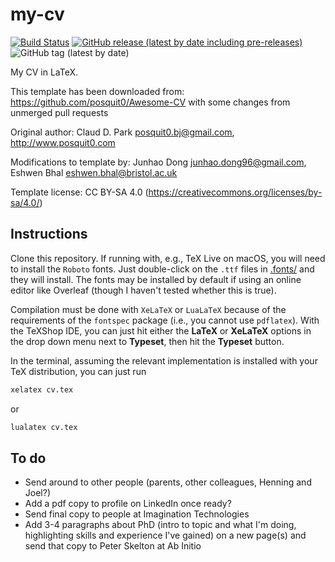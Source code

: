 # my-cv

[![Build Status](https://travis-ci.com/eshwen/my-cv.svg?branch=master)](https://travis-ci.com/eshwen/my-cv) [![GitHub release (latest by date including pre-releases)](https://img.shields.io/github/v/release/eshwen/my-cv?include_prereleases)](https://github.com/eshwen/my-cv/releases/latest) ![GitHub tag (latest by date)](https://img.shields.io/github/v/tag/eshwen/my-cv)

My CV in LaTeX.

This template has been downloaded from: <https://github.com/posquit0/Awesome-CV> with some changes from unmerged pull requests

Original author: Claud D. Park [posquit0.bj@gmail.com](mailto:posquit0.bj@gmail.com), <http://www.posquit0.com>

Modifications to template by: Junhao Dong [junhao.dong96@gmail.com](mailto:junhao.dong96@gmail.com), Eshwen Bhal [eshwen.bhal@bristol.ac.uk](mailto:eshwen.bhal@bristol.ac.uk)

Template license: CC BY-SA 4.0 (<https://creativecommons.org/licenses/by-sa/4.0/>)

## Instructions

Clone this repository. If running with, e.g., TeX Live on macOS, you will need to install the `Roboto` fonts. Just double-click on the `.ttf` files in [.fonts/](.fonts/) and they will install. The fonts may be installed by default if using an online editor like Overleaf (though I haven't tested whether this is true).

Compilation must be done with `XeLaTeX` or `LuaLaTeX` because of the requirements of the `fontspec` package (i.e., you cannot use `pdflatex`). With the TeXShop IDE, you can just hit either the **LaTeX** or **XeLaTeX** options in the drop down menu next to **Typeset**, then hit the **Typeset** button.

In the terminal, assuming the relevant implementation is installed with your TeX distribution, you can just run

```sh
xelatex cv.tex
```

or

```sh
lualatex cv.tex
```

## To do

- Send around to other people (parents, other colleagues, Henning and Joel?)
- Add a pdf copy to profile on LinkedIn once ready?
- Send final copy to people at Imagination Technologies
- Add 3-4 paragraphs about PhD (intro to topic and what I'm doing, highlighting skills and experience I've gained) on a new page(s) and send that copy to Peter Skelton at Ab Initio
